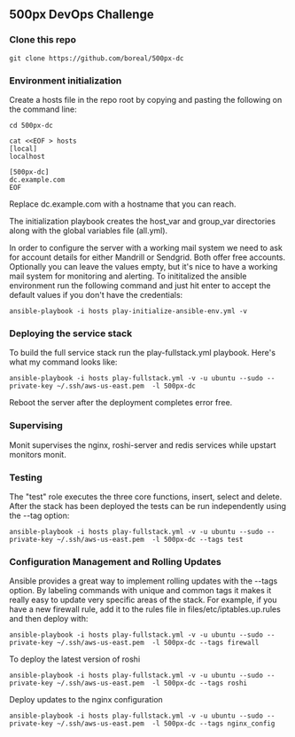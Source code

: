 ## 500px DevOps Challenge

### Clone this repo

	git clone https://github.com/boreal/500px-dc
	
### Environment initialization

Create a hosts file in the repo root by copying and pasting the following on the command line:

	cd 500px-dc
	
	cat <<EOF > hosts
	[local]
	localhost
	
	[500px-dc]
	dc.example.com
	EOF
	

Replace dc.example.com with a hostname that you can reach.

The initialization playbook creates the host_var and group_var directories along with the global variables file (all.yml).

In order to configure the server with a working mail system we need to ask for account details for either Mandrill or Sendgrid. Both offer free accounts. Optionally you can leave the values empty, but it's nice to have a working mail system for monitoring and alerting. To inititalized the ansible environment run the following command and just hit enter to accept the default values if you don't have the credentials:

	ansible-playbook -i hosts play-initialize-ansible-env.yml -v

### Deploying the service stack

To build the full service stack run the play-fullstack.yml playbook. Here's what my command looks like:

	ansible-playbook -i hosts play-fullstack.yml -v -u ubuntu --sudo --private-key ~/.ssh/aws-us-east.pem  -l 500px-dc

Reboot the server after the deployment completes error free.

### Supervising
Monit supervises the nginx, roshi-server and redis services while upstart monitors monit.

### Testing
The "test" role executes the three core functions, insert, select and delete. After the stack has been deployed the tests can be run independently using the --tag option:

	ansible-playbook -i hosts play-fullstack.yml -v -u ubuntu --sudo --private-key ~/.ssh/aws-us-east.pem  -l 500px-dc --tags test

### Configuration Management and Rolling Updates
Ansible provides a great way to implement rolling updates with the --tags option. By labeling commands with unique and common tags it makes it really easy to update very specific areas of the stack. For example, if you have a new firewall rule, add it to the rules file in files/etc/iptables.up.rules and then deploy with:

	ansible-playbook -i hosts play-fullstack.yml -v -u ubuntu --sudo --private-key ~/.ssh/aws-us-east.pem  -l 500px-dc --tags firewall

To deploy the latest version of roshi

	ansible-playbook -i hosts play-fullstack.yml -v -u ubuntu --sudo --private-key ~/.ssh/aws-us-east.pem  -l 500px-dc --tags roshi

Deploy updates to the nginx configuration

	ansible-playbook -i hosts play-fullstack.yml -v -u ubuntu --sudo --private-key ~/.ssh/aws-us-east.pem  -l 500px-dc --tags nginx_config
